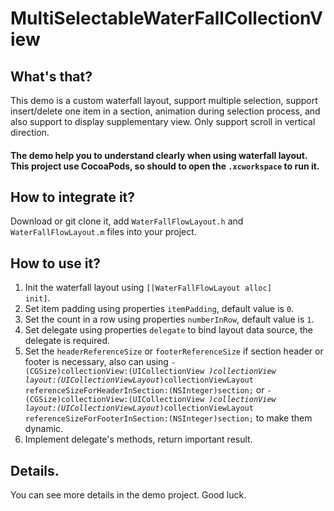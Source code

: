 # MultiSelectableWaterFallCollectionView

## What's that?
  This demo is a custom waterfall layout, support multiple selection, support insert/delete one item in a section, animation during selection process, and also support to display supplementary view.
  Only support scroll in vertical direction.
#### The demo help you to understand clearly when using waterfall layout. This project use CocoaPods, so should to open the <code>.xcworkspace</code> to run it.
  
## How to integrate it?
  Download or git clone it, add <code>WaterFallFlowLayout.h</code> and <code>WaterFallFlowLayout.m</code> files into your project.
  
## How to use it?
  1. Init the waterfall layout using <code>[[WaterFallFlowLayout alloc] init]</code>.
  2. Set item padding using properties <code>itemPadding</code>, default value is <code>0</code>.
  3. Set the count in a row using properties <code>numberInRow</code>, default value is <code>1</code>.
  4. Set delegate using properties <code>delegate</code> to bind layout data source, the delegate is required.
  5. Set the <code>headerReferenceSize</code> or <code>footerReferenceSize</code> if section header or footer is necessary, 
  also can using <code>- (CGSize)collectionView:(UICollectionView *)collectionView layout:(UICollectionViewLayout*)collectionViewLayout referenceSizeForHeaderInSection:(NSInteger)section;</code> or <code>- (CGSize)collectionView:(UICollectionView *)collectionView layout:(UICollectionViewLayout*)collectionViewLayout referenceSizeForFooterInSection:(NSInteger)section;</code>
  to make them dynamic.
  6. Implement delegate's methods, return important result.
  
## Details.
  You can see more details in the demo project. Good luck.
